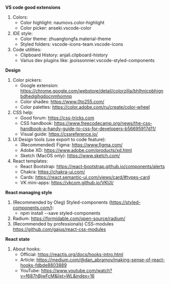 **VS code good extensions**
1. Colors:
    - Color highlight: naumovs.color-highlight
    - Color picker: anseki.vscode-color
2. IDE style:
    - Color theme: zhuangtongfa.material-theme
    - Styled folders: vscode-icons-team.vscode-icons
3. Code utilities:
    - Clipboard History: anjali.clipboard-history
    - Varius dev plugins like: jpoissonnier.vscode-styled-components


**Design**
1. Color pickers:
    - Google extension: https://chrome.google.com/webstore/detail/colorzilla/bhlhnicpbhignbdhedgjhgdocnmhomnp
    - Color shades: https://www.0to255.com/
    - Color palettes: https://color.adobe.com/ru/create/color-wheel
2. CSS help:
    - Good forum: https://css-tricks.com
    - CSS handbook: https://www.freecodecamp.org/news/the-css-handbook-a-handy-guide-to-css-for-developers-b56695917d11/
    - Visual guide: https://cssreference.io/
3. UI Design tools (use export to code feature):
    - (Recommended) Figma: https://www.figma.com/
    - Adobe XD: https://www.adobe.com/products/xd.html
    - Sketch (MacOS only): https://www.sketch.com/
4. React templates:
    - React Bootstrap: https://react-bootstrap.github.io/components/alerts
    - Chakra: https://chakra-ui.com/
    - Cards: https://react.semantic-ui.com/views/card/#types-card
    - VK mini-apps: https://vkcom.github.io/VKUI/


**React managing style** 
1. (Recommended by Oleg) Styled-components (https://styled-components.com/):
    - npm install --save styled-components
2. Radium: https://formidable.com/open-source/radium/
3. (Recommended by professionals) CSS-modules https://github.com/gajus/react-css-modules


**React state**
1. About hooks:
    - Official: https://reactjs.org/docs/hooks-intro.html
    - Article: https://medium.com/@dan_abramov/making-sense-of-react-hooks-fdbde8803889
    - YouTube: https://www.youtube.com/watch?v=f687hBjwFcM&list=WL&index=16